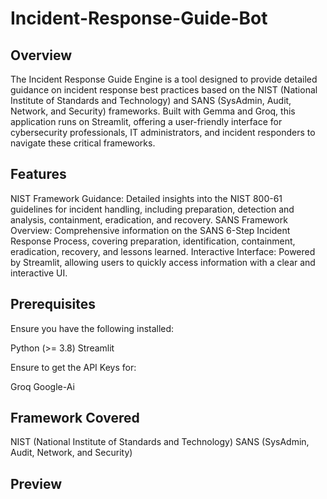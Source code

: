 # Incident-Response-Guide-Bot
## Overview
The Incident Response Guide Engine is a tool designed to provide detailed guidance on incident response best practices based on the NIST (National Institute of Standards and Technology) and SANS (SysAdmin, Audit, Network, and Security) frameworks. Built with Gemma and Groq, this application runs on Streamlit, offering a user-friendly interface for cybersecurity professionals, IT administrators, and incident responders to navigate these critical frameworks.

## Features
NIST Framework Guidance: Detailed insights into the NIST 800-61 guidelines for incident handling, including preparation, detection and analysis, containment, eradication, and recovery.
SANS Framework Overview: Comprehensive information on the SANS 6-Step Incident Response Process, covering preparation, identification, containment, eradication, recovery, and lessons learned.
Interactive Interface: Powered by Streamlit, allowing users to quickly access information with a clear and interactive UI.

## Prerequisites
Ensure you have the following installed:

Python (>= 3.8)
Streamlit

Ensure to get the API Keys for:

Groq
Google-Ai

## Framework Covered
NIST (National Institute of Standards and Technology)
SANS (SysAdmin, Audit, Network, and Security)

## Preview
